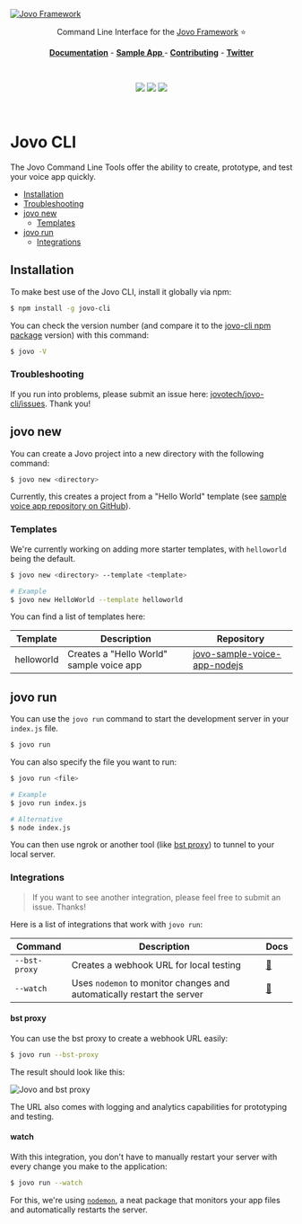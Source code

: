 [![Jovo Framework](https://www.jovo.tech/img/github-logo.png)](https://www.jovo.tech)

<p align="center">Command Line Interface for the <a href="https://github.com/jovotech/jovo-framework-nodejs">Jovo Framework</a> ⭐️</p>

<p align="center">
<a href="https://www.jovo.tech/framework/docs/"><strong>Documentation</strong></a> -
<a href="https://github.com/jovotech/jovo-sample-voice-app-nodejs"><strong>Sample App </strong></a> - <a href="https://github.com/jovotech/jovo-framework-nodejs/blob/master/CONTRIBUTING.md"><strong>Contributing</strong></a> - <a href="https://twitter.com/jovotech"><strong>Twitter</strong></a></p>
<br/>

<p align="center">
<a href="https://travis-ci.org/jovotech/jovo-cli" target="_blank"><img src="https://api.travis-ci.org/jovotech/jovo-cli.svg?branch=master"></a>
<a href="https://www.npmjs.com/package/jovo-cli" target="_blank"><img src="https://img.shields.io/npm/v/jovo-cli.svg"></a>
<a href="https://gitter.im/jovotech/jovo-framework-nodejs" target="_blank"><img src="https://badges.gitter.im/jovotech/jovo-framework-nodejs.svg"></a>
</p>

<br/>

# Jovo CLI

The Jovo Command Line Tools offer the ability to create, prototype, and test your voice app quickly.

* [Installation](#installation)
 * [Troubleshooting](#troubleshooting)
* [jovo new](#jovo-new)
  * [Templates](#templates)
* [jovo run](#jovo-run)
  * [Integrations](#integrations)


## Installation

To make best use of the Jovo CLI, install it globally via npm:

```sh
$ npm install -g jovo-cli
```

You can check the version number (and compare it to the [jovo-cli npm package](https://www.npmjs.com/package/jovo-cli) version) with this command:

```sh
$ jovo -V
```


### Troubleshooting

If you run into problems, please submit an issue here: [jovotech/jovo-cli/issues](https://github.com/jovotech/jovo-cli/issues). Thank you! 


## jovo new

You can create a Jovo project into a new directory with the following command:

```sh
$ jovo new <directory>
```

Currently, this creates a project from a "Hello World" template (see [sample voice app repository on GitHub](https://github.com/jovotech/jovo-sample-voice-app-nodejs)).

### Templates

We're currently working on adding more starter templates, with `helloworld` being the default. 

```sh
$ jovo new <directory> --template <template>

# Example
$ jovo new HelloWorld --template helloworld
```

You can find a list of templates here:

Template | Description | Repository
------------ | ------------- | -------------
helloworld | Creates a "Hello World" sample voice app | [jovo-sample-voice-app-nodejs](https://github.com/jovotech/jovo-sample-voice-app-nodejs)


## jovo run

You can use the `jovo run` command to start the development server in your `index.js` file.

```sh
$ jovo run
```

You can also specify the file you want to run:

```sh
$ jovo run <file>

# Example
$ jovo run index.js

# Alternative
$ node index.js
```

You can then use ngrok or another tool (like [bst proxy](#bst-proxy)) to tunnel to your local server.


### Integrations

> If you want to see another integration, please feel free to submit an issue. Thanks!

Here is a list of integrations that work with `jovo run`:

Command | Description | Docs
------------ | ------------- | -------------
`--bst-proxy` | Creates a webhook URL for local testing | [📝](#bst-proxy)
`--watch` | Uses `nodemon` to monitor changes and automatically restart the server | [📝](#watch)


#### bst proxy

You can use the bst proxy to create a webhook URL easily:

```sh
$ jovo run --bst-proxy
```

The result should look like this:

![Jovo and bst proxy](https://www.jovo.tech/blog/wp-content/uploads/2017/10/terminal-bst-proxy-1.jpg)

The URL also comes with logging and analytics capabilities for prototyping and testing.

#### watch

With this integration, you don't have to manually restart your server with every change you make to the application:

```sh
$ jovo run --watch
```

For this, we're using [`nodemon`](https://github.com/remy/nodemon), a neat package that monitors your app files and automatically restarts the server.
